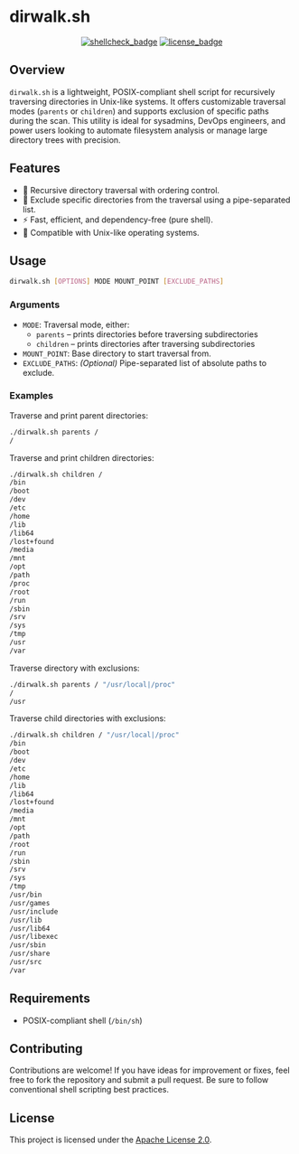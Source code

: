 # dirwalk.sh

<!-- markdownlint-disable no-inline-html -->
<p align="center">
  <a href="https://github.com/tclahr/dirwalk.sh/actions/workflows/shellcheck.yaml" alt="Issues">
    <img src="https://github.com/tclahr/dirwalk.sh/actions/workflows/shellcheck.yaml/badge.svg" alt="shellcheck_badge"/></a>
  <a href="https://github.com/tclahr/dirwarlk.sh/LICENSE" alt="License">
    <img src="https://img.shields.io/github/license/tclahr/dirwalk.sh?style=flat-square" alt="license_badge"/></a>
</p>

## Overview

`dirwalk.sh` is a lightweight, POSIX-compliant shell script for recursively traversing directories in Unix-like systems. It offers customizable traversal modes (`parents` or `children`) and supports exclusion of specific paths during the scan. This utility is ideal for sysadmins, DevOps engineers, and power users looking to automate filesystem analysis or manage large directory trees with precision.

## Features

- 🔁 Recursive directory traversal with ordering control.
- 🚫 Exclude specific directories from the traversal using a pipe-separated list.
- ⚡ Fast, efficient, and dependency-free (pure shell).
- 🧩 Compatible with Unix-like operating systems.

## Usage

```sh
dirwalk.sh [OPTIONS] MODE MOUNT_POINT [EXCLUDE_PATHS]
```

### Arguments

- `MODE`: Traversal mode, either:
  - `parents` – prints directories before traversing subdirectories
  - `children` – prints directories after traversing subdirectories
- `MOUNT_POINT`: Base directory to start traversal from.
- `EXCLUDE_PATHS`: *(Optional)* Pipe-separated list of absolute paths to exclude.

### Examples

Traverse and print parent directories:

```sh
./dirwalk.sh parents /
/
```

Traverse and print children directories:

```sh
./dirwalk.sh children /
/bin
/boot
/dev
/etc
/home
/lib
/lib64
/lost+found
/media
/mnt
/opt
/path
/proc
/root
/run
/sbin
/srv
/sys
/tmp
/usr
/var
```

Traverse directory with exclusions:

```sh
./dirwalk.sh parents / "/usr/local|/proc"
/
/usr
```

Traverse child directories with exclusions:

```sh
./dirwalk.sh children / "/usr/local|/proc"
/bin
/boot
/dev
/etc
/home
/lib
/lib64
/lost+found
/media
/mnt
/opt
/path
/root
/run
/sbin
/srv
/sys
/tmp
/usr/bin
/usr/games
/usr/include
/usr/lib
/usr/lib64
/usr/libexec
/usr/sbin
/usr/share
/usr/src
/var
```

## Requirements

- POSIX-compliant shell (`/bin/sh`)

## Contributing

Contributions are welcome! If you have ideas for improvement or fixes, feel free to fork the repository and submit a pull request. Be sure to follow conventional shell scripting best practices.

## License

This project is licensed under the [Apache License 2.0](https://www.apache.org/licenses/LICENSE-2.0).
